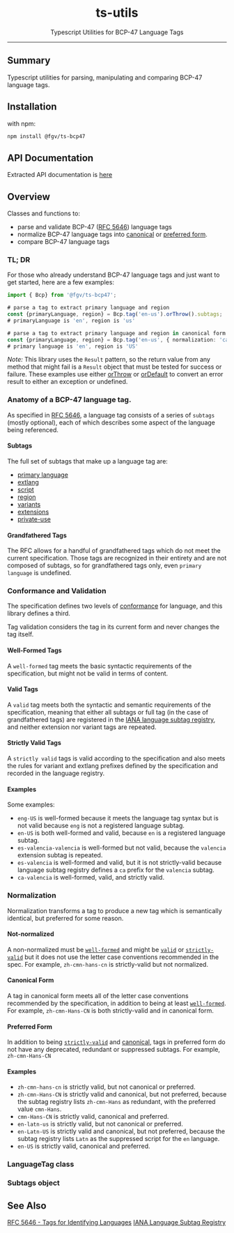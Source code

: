 <div align="center">
  <h1>ts-utils</h1>
  Typescript Utilities for BCP-47 Language Tags
</div>

<hr/>

## Summary

Typescript utilities for parsing, manipulating and comparing BCP-47 language tags.

## Installation

with npm:
```sh
npm install @fgv/ts-bcp47
```

## API Documentation
Extracted API documentation is [here](./docs/ts-bcp47.md)

## Overview

Classes and functions to:
- parse and validate BCP-47 ([RFC 5646](https://www.rfc-editor.org/rfc/rfc5646)) language tags
- normalize BCP-47 language tags into [canonical](#canonical-form) or [preferred form](#preferred-form).
- compare BCP-47 language tags

### TL; DR
For those who already understand BCP-47 language tags and just want to get started, here are a few examples:
```ts
import { Bcp} from '@fgv/ts-bcp47';

# parse a tag to extract primary language and region
const {primaryLanguage, region} = Bcp.tag('en-us').orThrow().subtags;
# primaryLanguage is 'en', region is 'us'

# parse a tag to extract primary language and region in canonical form
const {primaryLanguage, region} = Bcp.tag('en-us', { normalization: 'canonical' }).orThrow().subtags;
# primary language is 'en', region is 'US'

```

*Note:* This library uses the `Result` pattern, so the return value from any method that might fail is a `Result` object that must be tested for success or failure.  These examples use either [orThrow](https://github.com/DidjaRedo/ts-utils/blob/master/docs/ts-utils.iresult.orthrow.md) or [orDefault](https://github.com/DidjaRedo/ts-utils/blob/master/docs/ts-utils.iresult.ordefault.md) to convert an error result to either an exception or undefined.

### Anatomy of a BCP-47 language tag.
As specified in [RFC 5646](https://www.rfc-editor.org/rfc/rfc5646), a language tag consists of a series of `subtags` (mostly optional), each of which describes some aspect of the language being referenced.

#### Subtags
The full set of subtags that make up a language tag are:
- [primary language](https://www.rfc-editor.org/rfc/rfc5646#section-2.2.1)
- [extlang](https://www.rfc-editor.org/rfc/rfc5646#section-2.2.2)
- [script](https://www.rfc-editor.org/rfc/rfc5646#section-2.2.3)
- [region](https://www.rfc-editor.org/rfc/rfc5646#section-2.2.4)
- [variants](https://www.rfc-editor.org/rfc/rfc5646#section-2.2.4)
- [extensions](https://www.rfc-editor.org/rfc/rfc5646#section-2.2.6)
- [private-use](https://www.rfc-editor.org/rfc/rfc5646#section-2.2.7)

#### Grandfathered Tags
The RFC allows for a handful of grandfathered tags which do not meet the current specification.  Those tags are recognized in their entirety and are not composed of subtags, so for grandfathered tags only, even `primary language` is undefined.

### Conformance and Validation
The specification defines two levels of [conformance](https://www.rfc-editor.org/rfc/rfc5646#section-2.2.9) for language, and this library defines a third.

Tag validation considers the tag in its current form and never changes the tag itself.

#### Well-Formed Tags
A `well-formed` tag meets the basic syntactic requirements of the specification, but might not be valid in terms of content.

#### Valid Tags
A `valid` tag meets both the syntactic and semantic requirements of the specification, meaning that either all subtags or full tag (in the case of grandfathered tags) are registered in the [IANA language subtag registry](https://www.iana.org/assignments/language-subtag-registry/language-subtag-registry), and neither extension nor variant tags are repeated.

#### Strictly Valid Tags
A `strictly valid` tags is valid according to the specification and also meets the rules for variant and extlang prefixes defined by the specification and recorded in the language registry.

#### Examples
Some examples:
- `eng-US` is well-formed because it meets the language tag syntax but is not valid because `eng` is not a registered language subtag.
- `en-US` is both well-formed and valid, because `en` is a registered language subtag.
- `es-valencia-valencia` is well-formed but not valid, because the `valencia` extension subtag is repeated.
- `es-valencia` is well-formed and valid, but it is not strictly-valid because language subtag registry defines a `ca` prefix for the `valencia` subtag.
- `ca-valencia` is well-formed, valid, and strictly valid.

### Normalization
Normalization transforms a tag to produce a new tag which is semantically identical, but preferred for some reason.
#### Not-normalized
A non-normalized must be [`well-formed`](#well-formed-tags) and might be [`valid`](#valid-tags) or [`strictly-valid`](#strictly-valid-tags) but it does not use the letter case conventions recommended in the spec.  For example, `zh-cmn-hans-cn` is  strictly-valid but not normalized.

#### Canonical Form
A tag in canonical form meets all of the letter case conventions recommended by the specification, in addition to being at least [`well-formed`](#well-formed-tags).  For example, `zh-cmn-Hans-CN` is both strictly-valid and in canonical form.

#### Preferred Form
In addition to being [`strictly-valid`](#strictly-valid-tags) and [canonical](#canonical-form), tags
in preferred form do not have any deprecated, redundant or suppressed subtags.  For example, `zh-cmn-Hans-CN` 

#### Examples
- `zh-cmn-hans-cn` is strictly valid, but not canonical or preferred.
- `zh-cmn-Hans-CN` is strictly valid and canonical, but not preferred, because the subtag registry lists `zh-cmn-Hans` as redundant, with the preferred value `cmn-Hans`.
- `cmn-Hans-CN` is strictly valid, canonical and preferred.
- `en-latn-us` is strictly valid, but not canonical or preferred.
- `en-Latn-US` is strictly valid and canonical, but not preferred, because the subtag registry lists `Latn` as the suppressed script for the `en` language.
- `en-US` is strictly valid, canonical and preferred.
### LanguageTag class

### Subtags object

## See Also
[RFC 5646 - Tags for Identifying Languages](https://www.rfc-editor.org/rfc/rfc5646)
[IANA Language Subtag Registry](https://www.iana.org/assignments/language-subtag-registry/language-subtag-registry)